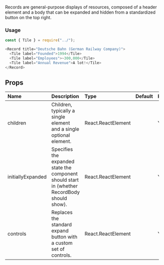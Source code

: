 Records are general-purpose displays of resources, composed of a header element and a body that can be expanded and hidden from a standardized button on the top right.

### Usage

```js
const { Tile } = require("../");

<Record title="Deutsche Bahn (German Railway Company)">
  <Tile label="Founded">1994</Tile>
  <Tile label="Employees">~300,000</Tile>
  <Tile label="Annual Revenue">A lot!</Tile>
</Record>
```

## Props

| Name | Description | Type | Default | Required | 
| :--- | :--- | :--- | :---| :--- |
| children | Children, typically a single <RecordHeader/> element and a single optional <RecordBody/> element. | React.ReactElement |  | Yes |
| initiallyExpanded | Specifies the expanded state the component should start in (whether RecordBody should show). | React.ReactElement |  | Yes |
| controls | Replaces the standard expand button with a custom set of controls. | React.ReactElement |  | Yes |
